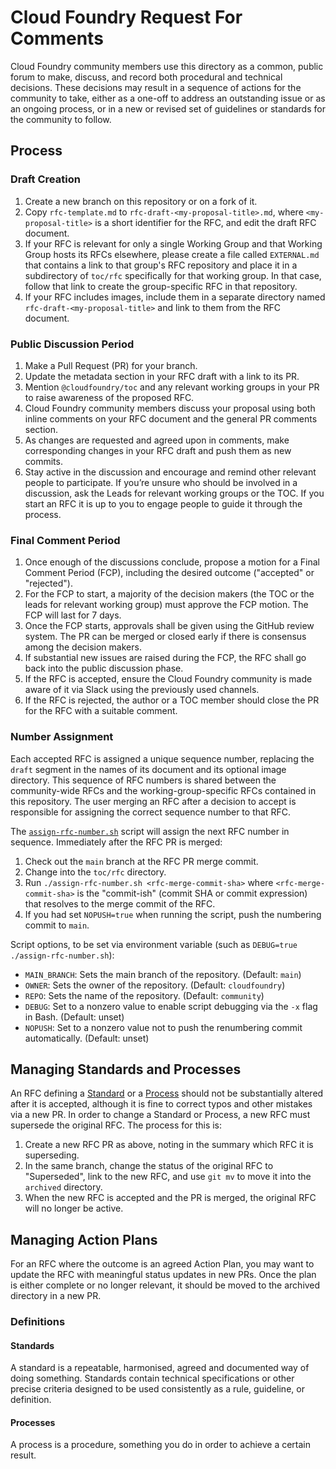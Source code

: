 # Cloud Foundry Request For Comments

Cloud Foundry community members use this directory as a common, public forum to make, discuss, and record both procedural and technical decisions. These decisions may result in a sequence of actions for the community to take, either as a one-off to address an outstanding issue or as an ongoing process, or in a new or revised set of guidelines or standards for the community to follow.

## Process

### Draft Creation

1. Create a new branch on this repository or on a fork of it.
1. Copy `rfc-template.md` to `rfc-draft-<my-proposal-title>.md`, where `<my-proposal-title>` is a short identifier for the RFC, and edit the draft RFC document.
1. If your RFC is relevant for only a single Working Group and that Working Group hosts its RFCs elsewhere, please create a file called `EXTERNAL.md` that contains a link to that group's RFC repository and place it in a subdirectory of `toc/rfc` specifically for that working group. In that case, follow that link to create the group-specific RFC in that repository.
1. If your RFC includes images, include them in a separate directory named `rfc-draft-<my-proposal-title>` and link to them from the RFC document.

### Public Discussion Period

1. Make a Pull Request (PR) for your branch.
1. Update the metadata section in your RFC draft with a link to its PR.
1. Mention `@cloudfoundry/toc` and any relevant working groups in your PR to raise awareness of the proposed RFC.
1. Cloud Foundry community members discuss your proposal using both inline comments on your RFC document and the general PR comments section.
1. As changes are requested and agreed upon in comments, make corresponding changes in your RFC draft and push them as new commits.
1. Stay active in the discussion and encourage and remind other relevant people to participate. If you’re unsure who should be involved in a discussion, ask the Leads for relevant working groups or the TOC. If you start an RFC it is up to you to engage people to guide it through the process.

### Final Comment Period

1. Once enough of the discussions conclude, propose a motion for a Final Comment Period (FCP), including the desired outcome ("accepted" or "rejected").
1. For the FCP to start, a majority of the decision makers (the TOC or the leads for relevant working group) must approve the FCP motion. The FCP will last for 7 days.
1. Once the FCP starts, approvals shall be given using the GitHub review system. The PR can be merged or closed early if there is consensus among the decision makers.
1. If substantial new issues are raised during the FCP, the RFC shall go back into the public discussion phase.
1. If the RFC is accepted, ensure the Cloud Foundry community is made aware of it via Slack using the previously used channels.
1. If the RFC is rejected, the author or a TOC member should close the PR for the RFC with a suitable comment.

### Number Assignment

Each accepted RFC is assigned a unique sequence number, replacing the `draft` segment in the names of its document and its optional image directory. This sequence of RFC numbers is shared between the community-wide RFCs and the working-group-specific RFCs contained in this repository. The user merging an RFC after a decision to accept is responsible for assigning the correct sequence number to that RFC.

The [`assign-rfc-number.sh`](assign-rfc-number.sh) script will assign the next RFC number in sequence. Immediately after the RFC PR is merged:

1. Check out the `main` branch at the RFC PR merge commit.
1. Change into the `toc/rfc` directory.
1. Run `./assign-rfc-number.sh <rfc-merge-commit-sha>` where `<rfc-merge-commit-sha>` is the "commit-ish" (commit SHA or commit expression) that resolves to the merge commit of the RFC.
1. If you had set `NOPUSH=true` when running the script, push the numbering commit to `main`.

Script options, to be set via environment variable (such as `DEBUG=true ./assign-rfc-number.sh`):
* `MAIN_BRANCH`: Sets the main branch of the repository. (Default: `main`)
* `OWNER`: Sets the owner of the repository. (Default: `cloudfoundry`)
* `REPO`: Sets the name of the repository. (Default: `community`)
* `DEBUG`: Set to a nonzero value to enable script debugging via the `-x` flag in Bash. (Default: unset)
* `NOPUSH`: Set to a nonzero value not to push the renumbering commit automatically. (Default: unset)

## Managing Standards and Processes

An RFC defining a [Standard](#Standards) or a [Process](#Processes) should not be substantially altered after it is accepted, although it is fine to correct typos and other mistakes via a new PR. In order to change a Standard or Process, a new RFC must supersede the original RFC. The process for this is:

1. Create a new RFC PR as above, noting in the summary which RFC it is superseding.
1. In the same branch, change the status of the original RFC to "Superseded", link to the new RFC, and use `git mv` to move it into the `archived` directory.
1. When the new RFC is accepted and the PR is merged, the original RFC will no longer be active.

## Managing Action Plans

For an RFC where the outcome is an agreed Action Plan, you may want to update the RFC with meaningful status updates in new PRs. Once the plan is either complete or no longer relevant, it should be moved to the archived directory in a new PR.

### Definitions

#### Standards

A standard is a repeatable, harmonised, agreed and documented way of doing something. Standards contain technical specifications or other precise criteria designed to be used consistently as a rule, guideline, or definition.

#### Processes

A process is a procedure, something you do in order to achieve a certain result.
